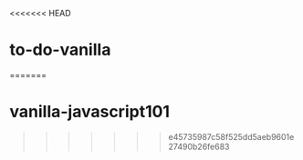 <<<<<<< HEAD
# to-do-vanilla
=======
# vanilla-javascript101
>>>>>>> e45735987c58f525dd5aeb9601e27490b26fe683
